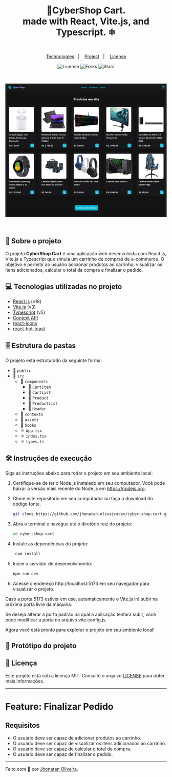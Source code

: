 <div align="center">
  <h1 align="center">💱CyberShop Cart.<br> made with React, Vite.js, and Typescript. ⚛</h1>
</div>
 
&nbsp;

<p align="center">
  <a href="#technologies">Technologies</a>&nbsp;&nbsp;&nbsp;|&nbsp;&nbsp;&nbsp;
  <a href="#project">Project</a>&nbsp;&nbsp;&nbsp;|&nbsp;&nbsp;&nbsp;
  <a href="#license">License</a>
</p>

<p align="center">
 <img  src="https://img.shields.io/static/v1?label=license&message=MIT&color=04D361&labelColor=281F3D" alt="License" />
  <img src="https://img.shields.io/github/repo-size/seu-usuario/cybershop-cart?label=forks&message=MIT&color=04D361&labelColor=281F3D" alt="Forks" />
  <img src="https://img.shields.io/github/stars/seu-usuario/cybershop-cart?label=stars&message=MIT&color=04D361&labelColor=14061f" alt="Stars" />
</p>
&nbsp;
&nbsp;
&nbsp;

![Preview](./public/preview.png)

&nbsp;

## 📖 Sobre o projeto

O projeto **CyberShop Cart** é uma aplicação web desenvolvida com React.js, Vite.js e Typescript que simula um carrinho de compras de e-commerce. O objetivo é permitir ao usuário adicionar produtos ao carrinho, visualizar os itens adicionados, calcular o total da compra e finalizar o pedido.

## 💻 Tecnologias utilizadas no projeto

- [React.js](https://reactjs.org) (v18)
- [Vite.js](https://vitejs.dev) (v3)
- [Typescript](https://www.typescriptlang.org) (v5)
- [Context API](https://reactjs.org/docs/context.html)
- [react-icons](https://react-icons.github.io/react-icons/)
- [react-hot-toast](https://react-hot-toast.com/)

## 🗄️ Estrutura de pastas

O projeto está estruturado da seguinte forma:

- 📁 `public`
- 📁 `src`
  - 📁 `components`
    - 📁 `CartItem`
    - 📁 `CartList`
    - 📁 `Product`
    - 📁 `ProductList`
    - 📁 `Header`
  - 📁 `contexts`
  - 📁 `assets`
  - 📁 `hooks`
  - ⚛️ `App.tsx`
  - ⚛️ `index.tsx`
  - ⚛️ `types.ts`

## 🛠️ Instruções de execução

Siga as instruções abaixo para rodar o projeto em seu ambiente local:

1. Certifique-se de ter o Node.js instalado em seu computador. Você pode baixar a versão mais recente do Node.js em https://nodejs.org.

2. Clone este repositório em seu computador ou faça o download do código fonte.

    ```bash
    git clone https://github.com/jhonatan-oliveiradev/cyber-shop-cart.git
    ```


3. Abra o terminal e navegue até o diretório raiz do projeto:

   ```bash
   cd cyber-shop-cart
   ```

4. Instale as dependências do projeto:

   ```bash
    npm install
    ```

5. Inicie o servidor de desenvolvimento:

    ```bash
    npm run dev
    ```

6. Acesse o endereço http://localhost:5173 em seu navegador para visualizar o projeto.

Caso a porta 5173 estiver em uso, automaticamente o Vite.js irá subir na próxima porta livre da máquina.

Se deseja alterar a porta padrão na qual a aplicação tentará subir, você pode modificar a porta no arquivo vite.config.js.

Agora você está pronto para explorar o projeto em seu ambiente local!

## 🎨 Protótipo do projeto



## 📝 Licença

Este projeto está sob a licença MIT. Consulte o arquivo [LICENSE](LICENSE) para obter mais informações.

<hr>

# Feature: Finalizar Pedido

## Requisitos

 - O usuário deve ser capaz de adicionar produtos ao carrinho.
 - O usuário deve ser capaz de visualizar os itens adicionados ao carrinho.
 - O usuário deve ser capaz de calcular o total da compra.
 - O usuário deve ser capaz de finalizar o pedido.

<hr>

Feito com 💜 por [Jhonatan Oliveira](https://www.jhonatanoliveira.com).